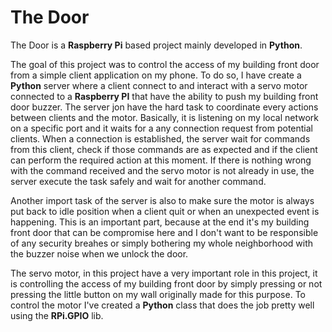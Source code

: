 # The Door

The Door is a __Raspberry Pi__ based project mainly developed in __Python__.

The goal of this project was to control the access of my building front door from a simple client application on my phone. To do so, I have create a __Python__ server where a client connect to and interact with a servo motor connected to a __Raspberry PI__ that have the ability to push my building front door buzzer. The server jon have the hard task to coordinate every actions between clients and the motor. Basically, it is listening on my local network on a specific port and  it waits for a any connection request from potential clients. When a connection is established, the server wait for commands from this client, check if those commands are as expected and if the client can perform the required action at this moment. If there is nothing wrong with the command received and the servo motor is not already in use, the server execute the task safely and wait for another command. 

Another import task of the server is also to make sure the motor is always put back to idle position when a client quit or when an unexpected event is happening. This is an important part, because at the end it's my building front door that can be compromise here and I don't want to be responsible of any security breahes or simply bothering my whole neighborhood with the buzzer noise when we unlock the door. 

The servo motor, in this project have a very important role in this project, it is controlling the access of my building front door by simply pressing or not pressing the little button on my wall originally made for this purpose. To control the motor I've created a __Python__ class that does the job pretty well using the __RPi.GPIO__ lib.
